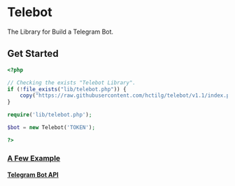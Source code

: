 # Telebot

The Library for Build a Telegram Bot.

## Get Started

<!-- sudo apt-get install php-curl -->

```php
<?php

// Checking the exists "Telebot Library".
if (!file_exists("lib/telebot.php")) {
    copy("https://raw.githubusercontent.com/hctilg/telebot/v1.1/index.php", "lib/telebot.php");
}

require('lib/telebot.php');

$bot = new Telebot('TOKEN');

?>
```

### [A Few Example](Example.md)

#### [Telegram Bot API](https://core.telegram.org/bots/api)
